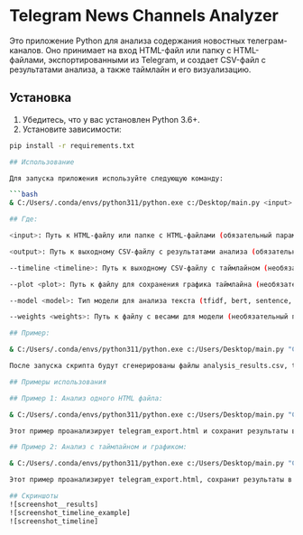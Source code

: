 # Telegram News Channels Analyzer

Это приложение Python для анализа содержания новостных телеграм-каналов. Оно принимает на вход HTML-файл или папку с HTML-файлами, экспортированными из Telegram, и создает CSV-файл с результатами анализа, а также таймлайн и его визуализацию.

## Установка

1. Убедитесь, что у вас установлен Python 3.6+.
2. Установите зависимости:

```bash
pip install -r requirements.txt

## Использование

Для запуска приложения используйте следующую команду:

```bash
& C:/Users/.conda/envs/python311/python.exe c:/Desktop/main.py <input> <output> [--timeline <timeline>] [--plot <plot>] [--model <model>] [--weights <weights>]

## Где:

<input>: Путь к HTML-файлу или папке с HTML-файлами (обязательный параметр).

<output>: Путь к выходному CSV-файлу с результатами анализа (обязательный параметр).

--timeline <timeline>: Путь к выходному CSV-файлу с таймлайном (необязательный параметр).

--plot <plot>: Путь к файлу для сохранения графика таймлайна (необязательный параметр).

--model <model>: Тип модели для анализа текста (tfidf, bert, sentence, zero_shot, по умолчанию tfidf).

--weights <weights>: Путь к файлу с весами для модели (необязательный параметр).

## Пример:

& C:/Users/.conda/envs/python311/python.exe c:/Users/Desktop/main.py "C:/Users/Desktop/telegram_export.html" "C:/Users/Desktop/analysis_results.csv" --timeline "C:/Users/Desktop/timeline.csv" --plot "C:/Users/Desktop/timeline.png"

После запуска скрипта будут сгенерированы файлы analysis_results.csv, timeline.csv и timeline.png.

## Примеры использования

## Пример 1: Анализ одного HTML файла:

& C:/Users/.conda/envs/python311/python.exe c:/Users/Desktop/main.py "C:/Users/Desktop/telegram_export.html" "C:/Users/Desktop/analysis_results.csv"

Этот пример проанализирует telegram_export.html и сохранит результаты в analysis_results.csv.

## Пример 2: Анализ с таймлайном и графиком:

& C:/Users/.conda/envs/python311/python.exe c:/Users/Desktop/main.py "C:/Users/Desktop/telegram_export.html" "C:/Users//Desktop/analysis_results.csv" --timeline "C:/Users/Desktop/timeline.csv" --plot "C:/Users/Desktop/timeline.png"

Этот пример проанализирует telegram_export.html, сохранит результаты в analysis_results.csv, создаст таймлайн в timeline.csv и сгенерирует график в timeline.png.

## Скриншоты
![screenshot__results]
![screenshot_timeline_example]
![screenshot_timeline]






